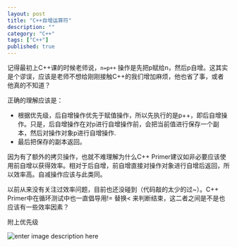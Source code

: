 ```yaml
---
layout: post
title: "C++自增运算符"
description: ""
category: "C++"
tags: ["C++"]
published: true
---
```



记得最初上C++课的时候老师说，`n=p++` 操作是先把p赋给n，然后p自增。这其实是个谬误，应该是老师不想给刚刚接触C++的我们增加麻烦，他也省了事，或者他真的不知道？

正确的理解应该是：

 - 根据优先级，后自增操作优先于赋值操作，所以先执行的是p++，即后自增操作。只是，后自增操作在对p进行自增操作前，会把当前值进行保存一个副本，然后对操作对象p进行自增操作.
 - 最后把保存的副本返回。 
 
因为有了额外的拷贝操作，也就不难理解为什么C++ Primer建议如非必要应该使用前自增以获得效率。相对于后自增，前自增直接对操作对象进行自增后返回，所以效率高。自减操作应该与此类同。

以前从来没有关注过效率问题，目前也还没碰到（代码敲的太少的过~）。C++ Primer中在循环测试中也一直倡导用!= 替换< 来判断结束，这二者之间是不是也应该有一些效率因素？

附上优先级

![enter image description here][1]



  [1]: https://lh4.googleusercontent.com/-Uunkc158XB4/UyQAdJR781I/AAAAAAAAApI/MgAcoms9n5k/s0/cplusplus_operator+precedence.png "cplusplus_operator precedence.png"
